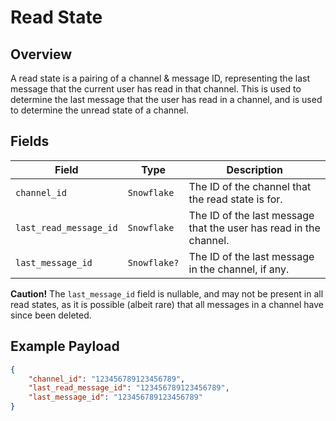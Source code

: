 # Read State

## Overview

A read state is a pairing of a channel & message ID, representing the last message that the current user has read in that channel. This is used to determine the last message that the user has read in a channel, and is used to determine the unread state of a channel.

## Fields

| Field | Type | Description |
| --- | --- | --- |
| `channel_id` | `Snowflake` | The ID of the channel that the read state is for. |
| `last_read_message_id` | `Snowflake` | The ID of the last message that the user has read in the channel. |
| `last_message_id` | `Snowflake?` | The ID of the last message in the channel, if any. |

**Caution!** The `last_message_id` field is nullable, and may not be present in all read states, as it is possible (albeit rare) that all messages in a channel have since been deleted.

## Example Payload

```json
{
    "channel_id": "123456789123456789",
    "last_read_message_id": "123456789123456789",
    "last_message_id": "123456789123456789"
}
```
